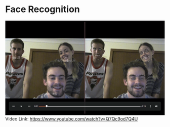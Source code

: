 # Face Recognition

[![Watch the video](https://github.com/JamesUnicomb/face_recognition/blob/master/screenshot.png)](https://www.youtube.com/watch?v=Q7Qc9od7Q4U)
Video Link: https://www.youtube.com/watch?v=Q7Qc9od7Q4U

